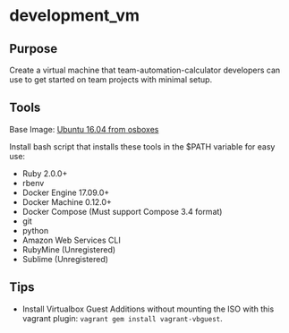 # development_vm

## Purpose

Create a virtual machine that team-automation-calculator developers can use to get started on team projects with minimal setup.

## Tools

Base Image: [Ubuntu 16.04 from osboxes](https://www.osboxes.org/ubuntu/)

Install bash script that installs these tools in the $PATH variable for easy use:

* Ruby 2.0.0+
* rbenv
* Docker Engine 17.09.0+
* Docker Machine 0.12.0+
* Docker Compose (Must support Compose 3.4 format)
* git
* python
* Amazon Web Services CLI
* RubyMine (Unregistered)
* Sublime (Unregistered)

## Tips

* Install Virtualbox Guest Additions without mounting the ISO with this vagrant plugin: `vagrant gem install vagrant-vbguest`. 
